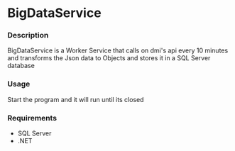 # BigDataService

### Description
BigDataService is a Worker Service that calls on dmi's api every 10 minutes and transforms the Json data to Objects and stores it in a SQL Server database

### Usage
Start the program and it will run until its closed

### Requirements
* SQL Server
* .NET
